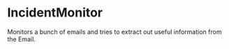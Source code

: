 # IncidentMonitor
Monitors a bunch of emails and tries to extract out useful information from the Email.
